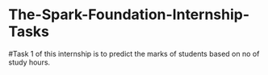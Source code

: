 # The-Spark-Foundation-Internship-Tasks
#Task 1 of this internship is to predict the marks of students based on no of study hours.
